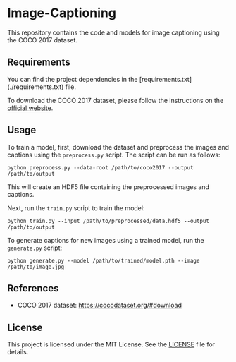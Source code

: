 # Image-Captioning

<p>This repository contains the code and models for image captioning using the COCO 2017 dataset.</p>

<h2>Requirements</h2>

<p>You can find the project dependencies in the [requirements.txt](./requirements.txt) file.</p>


<p>To download the COCO 2017 dataset, please follow the instructions on the <a href="https://cocodataset.org/#download">official website</a>.</p>

<h2>Usage</h2>

<p>To train a model, first, download the dataset and preprocess the images and captions using the <code>preprocess.py</code> script. The script can be run as follows:</p>

<pre><code>python preprocess.py --data-root /path/to/coco2017 --output /path/to/output</code></pre>

<p>This will create an HDF5 file containing the preprocessed images and captions.</p>

<p>Next, run the <code>train.py</code> script to train the model:</p>

<pre><code>python train.py --input /path/to/preprocessed/data.hdf5 --output /path/to/output</code></pre>

<p>To generate captions for new images using a trained model, run the <code>generate.py</code> script:</p>

<pre><code>python generate.py --model /path/to/trained/model.pth --image /path/to/image.jpg</code></pre>

<h2>References</h2>

<ul>
  <li>COCO 2017 dataset: <a href="https://cocodataset.org/#download">https://cocodataset.org/#download</a></li>
</ul>

<h2>License</h2>

<p>This project is licensed under the MIT License. See the <a href="LICENSE">LICENSE</a> file for details.</p>
